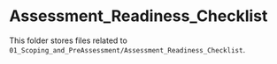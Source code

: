 # Assessment_Readiness_Checklist

This folder stores files related to `01_Scoping_and_PreAssessment/Assessment_Readiness_Checklist`.
